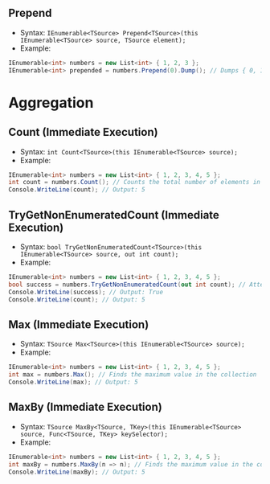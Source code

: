 ## Prepend

- Syntax: `IEnumerable<TSource> Prepend<TSource>(this IEnumerable<TSource> source, TSource element);`
- Example:

```csharp
IEnumerable<int> numbers = new List<int> { 1, 2, 3 };
IEnumerable<int> prepended = numbers.Prepend(0).Dump(); // Dumps { 0, 1, 2, 3 } - prepends 0 to the beginning of the collection
```

# Aggregation

## Count (Immediate Execution)

- Syntax: `int Count<TSource>(this IEnumerable<TSource> source);`
- Example:

```csharp
IEnumerable<int> numbers = new List<int> { 1, 2, 3, 4, 5 };
int count = numbers.Count(); // Counts the total number of elements in the collection
Console.WriteLine(count); // Output: 5
```

## TryGetNonEnumeratedCount (Immediate Execution)

- Syntax: `bool TryGetNonEnumeratedCount<TSource>(this IEnumerable<TSource> source, out int count);`
- Example:

```csharp
IEnumerable<int> numbers = new List<int> { 1, 2, 3, 4, 5 };
bool success = numbers.TryGetNonEnumeratedCount(out int count); // Attempts to get the count without enumerating the collection
Console.WriteLine(success); // Output: True
Console.WriteLine(count); // Output: 5
```

## Max (Immediate Execution)

- Syntax: `TSource Max<TSource>(this IEnumerable<TSource> source);`
- Example:

```csharp
IEnumerable<int> numbers = new List<int> { 1, 2, 3, 4, 5 };
int max = numbers.Max(); // Finds the maximum value in the collection
Console.WriteLine(max); // Output: 5
```

## MaxBy (Immediate Execution)

- Syntax: `TSource MaxBy<TSource, TKey>(this IEnumerable<TSource> source, Func<TSource, TKey> keySelector);`
- Example:

```csharp
IEnumerable<int> numbers = new List<int> { 1, 2, 3, 4, 5 };
int maxBy = numbers.MaxBy(n => n); // Finds the maximum value in the collection using a key selector
Console.WriteLine(maxBy); // Output: 5
```
